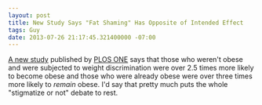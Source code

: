 ```yaml
---
layout: post
title: New Study Says "Fat Shaming" Has Opposite of Intended Effect
tags: Guy
date: 2013-07-26 21:17:45.321400000 -07:00
---
```


[A new study][study] published by [PLOS ONE][plos-one] says that those who weren't obese and were subjected to weight discrimination were over 2.5 times more likely to become obese and those who were already obese were over three times more likely to *remain* obese. I'd say that pretty much puts the whole "stigmatize or not" debate to rest.

[plos-one]: http://www.plosone.org
[study]: http://www.plosone.org/article/info:doi/10.1371/journal.pone.0070048
